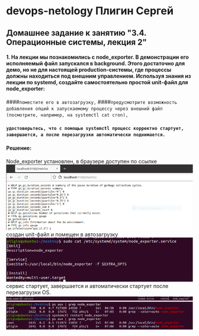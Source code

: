 # devops-netology Плигин Сергей
## Домашнее задание к занятию "3.4. Операционные системы, лекция 2"

#### 1. На лекции мы познакомились с node_exporter. В демонстрации его исполняемый файл запускался в background. Этого достаточно для демо, но не для настоящей production-системы, где процессы должны находиться под внешним управлением. Используя знания из лекции по systemd, создайте самостоятельно простой unit-файл для node_exporter:
####`поместите его в автозагрузку,`
####`предусмотрите возможность добавления опций к запускаемому процессу через внешний файл (посмотрите, например, на systemctl cat cron),`
#### `удостоверьтесь, что с помощью systemctl процесс корректно стартует, завершается, а после перезагрузки автоматически поднимается.`
#### Решение:
Node_exporter установлен, в браузере доступен по ссылке  
![](IMG\1.PNG)
создан unit-файл и помещен в автозагрузку  
![](IMG\3.PNG) 
сервис стартует, завершается и автоматически стартует после перезагрузки OS.  
![](IMG\2.PNG)  
![](IMG\4.PNG) 

